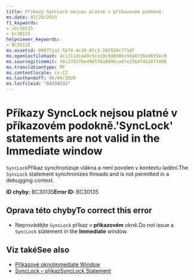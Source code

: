 ```yaml
---
title: Příkazy SyncLock nejsou platné v příkazovém podokně.
ms.date: 07/20/2015
f1_keywords:
- vbc30135
- bc30135
helpviewer_keywords:
- BC30135
ms.assetid: 099771a1-5bf4-4c16-8fc3-262926c771df
ms.openlocfilehash: 4c1311dc449c9ce19c9d8086c9348730ad655ec8
ms.sourcegitcommit: f8c270376ed905f6a8896ce0fe25b4f4b38ff498
ms.translationtype: MT
ms.contentlocale: cs-CZ
ms.lasthandoff: 06/04/2020
ms.locfileid: "84359332"
---
```

# <a name="synclock-statements-are-not-valid-in-the-immediate-window"></a><span data-ttu-id="e1bd7-102">Příkazy SyncLock nejsou platné v příkazovém podokně.</span><span class="sxs-lookup"><span data-stu-id="e1bd7-102">'SyncLock' statements are not valid in the Immediate window</span></span>
<span data-ttu-id="e1bd7-103">`SyncLock`Příkaz synchronizuje vlákna a není povolen v kontextu ladění.</span><span class="sxs-lookup"><span data-stu-id="e1bd7-103">The `SyncLock` statement synchronizes threads and is not permitted in a debugging context.</span></span>  
  
 <span data-ttu-id="e1bd7-104">**ID chyby:** BC30135</span><span class="sxs-lookup"><span data-stu-id="e1bd7-104">**Error ID:** BC30135</span></span>  
  
## <a name="to-correct-this-error"></a><span data-ttu-id="e1bd7-105">Oprava této chyby</span><span class="sxs-lookup"><span data-stu-id="e1bd7-105">To correct this error</span></span>  
  
- <span data-ttu-id="e1bd7-106">Neprovádějte `SyncLock` příkaz v **příkazovém** okně.</span><span class="sxs-lookup"><span data-stu-id="e1bd7-106">Do not issue a `SyncLock` statement in the **Immediate** window.</span></span>  
  
## <a name="see-also"></a><span data-ttu-id="e1bd7-107">Viz také</span><span class="sxs-lookup"><span data-stu-id="e1bd7-107">See also</span></span>

- [<span data-ttu-id="e1bd7-108">Příkazové okno</span><span class="sxs-lookup"><span data-stu-id="e1bd7-108">Immediate Window</span></span>](/visualstudio/ide/reference/immediate-window)
- [<span data-ttu-id="e1bd7-109">SyncLock – příkaz</span><span class="sxs-lookup"><span data-stu-id="e1bd7-109">SyncLock Statement</span></span>](../language-reference/statements/synclock-statement.md)

